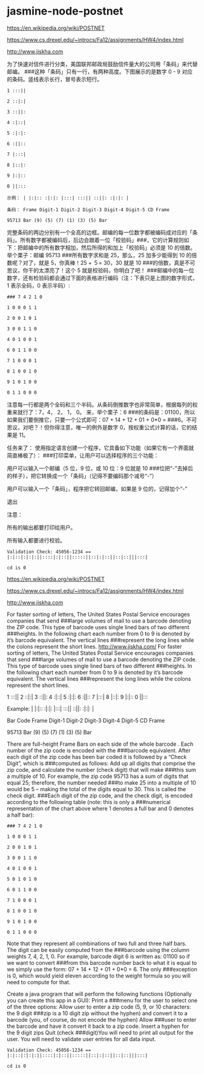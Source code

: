 # jasmine-node-postnet
https://en.wikipedia.org/wiki/POSTNET

https://www.cs.drexel.edu/~introcs/Fa12/assignments/HW4/index.html

http://www.jiskha.com

为了快速对信件进行分类，美国联邦邮政局鼓励信件量大的公司用「条码」来代替邮编。 ###这种「条码」只有一行，有两种高度。下图展示的是数字 0 - 9 对应的条码。竖线表示长行，冒号表示短行。
```
1 :::||

2 ::|:|

3 ::||:

4 :|::|

5 :|:|:

6 :||::

7 |:::|

8 |::|:

9 |:|::

0 ||:::
```
```
示例： | |:|:: :|:|: |:::| :::|| ::||: :|:|: |

条码： Frame Digit-1 Digit-2 Digit-3 Digit-4 Digit-5 CD Frame

95713 Bar (9) (5) (7) (1) (3) (5) Bar
```
完整条码的两边分别有一个全高的边框。邮编的每一位数字都被编码成对应的「条码」。所有数字都被编码后，后边会跟着一位「校验码」###，它的计算规则如下：把邮编中的所有数字相加，然后所得的和加上「校验码」必须是 10 的倍数。 举个栗子：邮编 95713 ###所有数字求和是 25，那么，25 加多少能得到 10 的倍数呢？对了，就是 5，你真棒！25 + ５= 30，30 就是 10 ###的倍数，真是不可思议，你干的太漂亮了！这个 5 就是校验码，你明白了吧！ ###邮编中的每一位数字，还有检验码都会通过下面的表格进行编码（注：下表只是上图的数字形式，1 表示全码，0 表示半码）:
```
### 7 4 2 1 0

1 0 0 0 1 1

2 0 0 1 0 1

3 0 0 1 1 0

4 0 1 0 0 1

6 0 1 1 0 0

7 1 0 0 0 1

8 1 0 0 1 0

9 1 0 1 0 0

0 1 1 0 0 0
```

注意每一行都是两个全码和三个半码。从条码倒推数字也非常简单，根据每列的权重来就行了：7，4， 2， 1， 0。 来，举个栗子：6 ###的条码是：01100，所以如果我们要倒推它，只要一个公式即可：07 + 14 + 12 + 01 + 0*0 = ###6。不可思议，对吧？！但你得注意，唯一的例外是数字 0，按权重公式计算的话，它的结果是 11。

任务来了： 使用指定语言创建一个程序，它具备如下功能（如果它有一个界面就简直棒极了）： ###打印菜单，让用户可以选择程序的三个功能：

用户可以输入一个邮编（5 位，9 位，或 10 位：9 位就是 10 ###位把“-”去掉后的样子），把它转换成一个「条码」（记得不要编码那个减号“-”）

用户可以输入一个「条码」，程序把它转回邮编，如果是 9 位的，记得加个“-”

退出

注意：

所有的输出都要打印给用户。

所有输入都要进行校验。
```
Validation Check: 45056-1234 == |:|::|:|:|:||::::|:|::||:::::||::|:|::||::|::|||:::|

cd is 0
```
https://en.wikipedia.org/wiki/POSTNET

https://www.cs.drexel.edu/~introcs/Fa12/assignments/HW4/index.html

http://www.jiskha.com

For faster sorting of letters, The United States Postal Service encourages companies that send ###large volumes of mail to use a barcode denoting the ZIP code. This type of barcode uses single lined bars of two different ###heights. In the following chart each number from 0 to 9 is denoted by it’s barcode equivalent. The vertical lines ###represent the long lines while the colons represent the short lines.
http://www.jiskha.com/ For faster sorting of letters, The United States Postal Service encourages companies that send ###large volumes of mail to use a barcode denoting the ZIP code. This type of barcode uses single lined bars of two different ###heights. In the following chart each number from 0 to 9 is denoted by it’s barcode equivalent. The vertical lines ###represent the long lines while the colons represent the short lines.

1 :::|| 2 ::|:| 3 ::||: 4 :|::| 5 :|:|: 6 :||:: 7 |:::| 8 |::|: 9 |:|:: 0 ||:::

Example: | |:|:: :|:|: |:::| :::|| ::||: :|:|: |

Bar Code Frame Digit-1 Digit-2 Digit-3 Digit-4 Digit-5 CD Frame

95713 Bar (9) (5) (7) (1) (3) (5) Bar

There are full-height Frame Bars on each side of the whole barcode . Each number of the zip code is encoded with the ###barcode equivalent. After each digit of the zip code has been bar coded it is followed by a “Check Digit”, which is ###computed as follows: Add up all digits that comprise the zip code, and calculate the number (check digit) that will make ###this sum a multiple of 10. For example, the zip code 95713 has a sum of digits that equal 25; therefore, the number needed ###to make 25 into a multiple of 10 would be 5 – making the total of the digits equal to 30. This is called the check digit. ###Each digit of the zip code, and the check digit, is encoded according to the following table (note: this is only a ###numerical representation of the chart above where 1 denotes a full bar and 0 denotes a half bar):
```
### 7 4 2 1 0

1 0 0 0 1 1

2 0 0 1 0 1

3 0 0 1 1 0

4 0 1 0 0 1

5 0 1 0 1 0

6 0 1 1 0 0

7 1 0 0 0 1

8 1 0 0 1 0

9 1 0 1 0 0

0 1 1 0 0 0
```
Note that they represent all combinations of two full and three half bars. The digit can be easily computed from the ###barcode using the column weights 7, 4, 2, 1, 0. For example, barcode digit 6 is written as: 01100 so if we want to convert ###from this barcode number back to what it is equal to we simply use the form: 07 + 14 + 12 + 01 + 0*0 = 6. The only ###exception is 0, which would yield eleven according to the weight formula so you will need to compute for that.

Create a java program that will perform the following functions (Optionally you can create this app in a GUI): Print a ###menu for the user to select one of the three options: Allow user to enter a zip code (5, 9, or 10 characters: the 9 digit ###zip is a 10 digit zip without the hyphen) and convert it to a barcode (you, of course, do not encode the hyphen) Allow ###user to enter the barcode and have it convert it back to a zip code. Insert a hyphen for the 9 digit zips Quit (check ###digit)You will need to print all output for the user. You will need to validate user entries for all data input.
```
Validation Check: 45056-1234 == |:|::|:|:|:||::::|:|::||:::::||::|:|::||::|::|||:::|

cd is 0
```